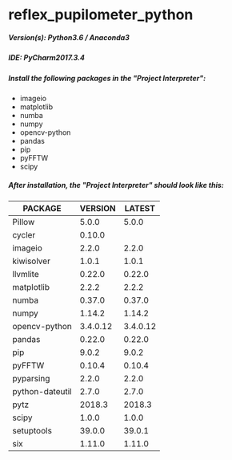 # reflex_pupilometer_python
##### Version(s): Python3.6 / Anaconda3 
##### IDE: PyCharm2017.3.4

##### Install the following packages in the "Project Interpreter":
- imageio
- matplotlib
- numba
- numpy
- opencv-python
- pandas
- pip
- pyFFTW
- scipy

##### After installation, the "Project Interpreter" should look like this:

| PACKAGE   | VERSION |   LATEST |
| ---       | ---     | ---      |
| Pillow | 5.0.0 | 5.0.0 |
| cycler | 0.10.0 |  |
| imageio | 2.2.0 | 2.2.0 |
| kiwisolver | 1.0.1 | 1.0.1 |
| llvmlite | 0.22.0 | 0.22.0 |
| matplotlib | 2.2.2 | 2.2.2 |
| numba | 0.37.0 | 0.37.0 |
| numpy | 1.14.2 | 1.14.2 |
| opencv-python | 3.4.0.12 | 3.4.0.12 |
| pandas | 0.22.0 | 0.22.0 |
| pip | 9.0.2 | 9.0.2 |
| pyFFTW | 0.10.4 | 0.10.4 |
| pyparsing | 2.2.0 | 2.2.0 |
| python-dateutil | 2.7.0 | 2.7.0 |
| pytz | 2018.3 | 2018.3 |
| scipy | 1.0.0 | 1.0.0 |
| setuptools | 39.0.0 | 39.0.1 |
| six | 1.11.0 | 1.11.0 |
